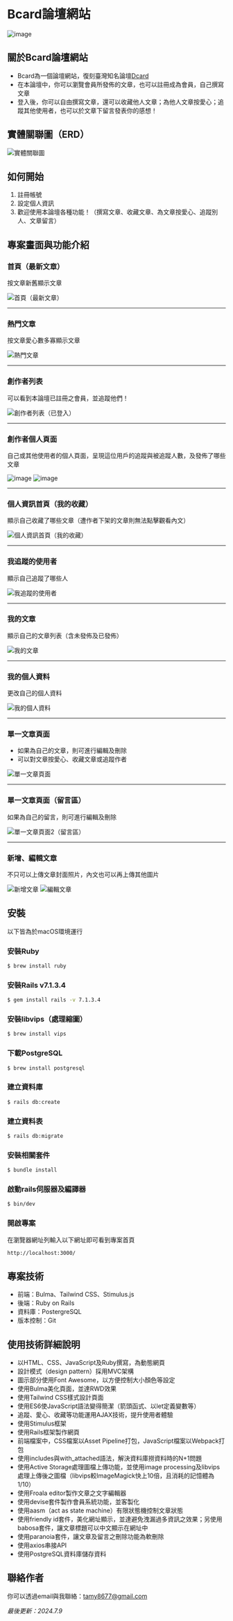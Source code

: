 # Bcard論壇網站
![image](https://github.com/user-attachments/assets/a8c1acd9-4fe0-43c1-a991-3efbc278b5e2)

## 關於Bcard論壇網站
- Bcard為一個論壇網站，復刻臺灣知名論壇[Dcard](https://www.dcard.tw/f)
- 在本論壇中，你可以瀏覽會員所發佈的文章，也可以註冊成為會員，自己撰寫文章
- 登入後，你可以自由撰寫文章，還可以收藏他人文章；為他人文章按愛心；追蹤其他使用者，也可以於文章下留言發表你的感想！

<!-- ## 網站地圖（Sitemap）
黃底表示該頁面需要登入後方可使用
![網站地圖](https://github.com/TamyTsai/Bcard-forum/assets/97825677/48a440cb-b5e4-47bd-b6c1-51ae35170ef3) -->

## 實體關聯圖（ERD）
![實體關聯圖](https://github.com/TamyTsai/Bcard-forum/assets/97825677/ae5ff44a-ca00-4b7d-b219-5a82738a7ad2)

## 如何開始
1. 註冊帳號
2. 設定個人資訊
3. 歡迎使用本論壇各種功能！（撰寫文章、收藏文章、為文章按愛心、追蹤別人、文章留言）

<!-- ## 功能
- 會員功能
    - 註冊頁面
        - 輸入ID、常用信箱、密碼、確認密碼後，點擊「註冊」按鈕，即可建立新帳號
    - 登入頁面
        - 輸入常用信箱、密碼後，點擊「登入」按鈕，即可登入本論壇
    - 未登入時，若欲使用文章新增編輯等功能，將跳至登入畫面
    - 未登入時，若欲使用追蹤使用者、收藏文章、為文章按愛心等功能將跳出提醒登入視窗
- 導覽列功能
    - 點擊導覽列左側商標可回到首頁
    - 導覽列右側
        - 未登入時，顯示「登入」與「註冊」按鈕，供進入會員登入及註冊頁面
        - 登入後，顯示「筆」圖示、「小人」圖示與「登出」按鈕
            - 點擊「筆」圖示，進入建立新文章頁面
            - 點擊「小人」圖示，進入個人資訊頁面之首頁：「我的收藏」頁面
            - 點擊「登出」按鈕，將跳出視窗確定是否登出，點擊確定後，頁面跳轉首頁
- 個人資訊頁面功能
    - 登入後方可進入此頁面與此頁面之相關頁面
    - 左側欄位顯示使用者頭貼、ID及卡稱（卡稱有設定才會出現）
    - 點擊ID或卡稱可進入創作者個人頁面
    - 若使用者未設定頭貼，則以預設圖示代替
    - 點擊左側欄位選項，可選擇不同頁面
    - 「我的收藏」頁面
        - 無收藏之文章時，顯示「尚無已收藏之文章」
        - 有收藏之文章時，按照收藏時間順序，由新至舊，顯示收藏之文章
        - 每篇收藏之文章上面顯示文章被收藏之時間
        - 點擊文章標題可進入該篇文章頁面；點擊作者ID或卡稱可進入作者個人頁面
        - 若收藏之文章，嗣後遭文章作者下架，則反灰顯示該篇文章，並顯示文章已下架之相關字眼，且不提供點擊文章標題以進入該文章頁面之功能
    - 「我追蹤的使用者」頁面
        - 無追蹤的使用者時，顯示「尚無已追蹤之使用者」
        - 有追蹤的使用者時，按照追蹤時間順序，由新至舊，顯示使用者，並提供按鈕，供取消追蹤
    - 「我的文章」頁面
        - 尚未建立任何文章時，顯示「尚無文章，趕快來寫一篇吧！」，並提供「建立文章」按鈕，供進入建立文章頁面
        - 有建立的文章時，按照文章建立時間順序，由新至舊，顯示所有自己已建立之文章
        - 每篇文章上面顯示文章建立日期
        - 每篇文章皆提供「筆」圖示及「垃圾桶」圖示，供進入編輯文章頁面及刪除文章
        - 點擊「垃圾桶」圖示刪除文章，會跳出提醒視窗確定是否刪除
        - 文章發佈狀態顯示於文章標題旁，已發佈之文章可於首頁及相關頁面見得
    - 「我的個人資料」頁面
        - 顯示使用者頭貼、ID及卡稱（卡稱有設定才會出現）
        - 若使用者未設定頭貼，則以預設圖示代替
        - 本頁面供編輯以下資訊：
            - 頭貼：點擊「選擇檔案」按鈕可上傳新頭貼
            - 卡稱
            - ID
            - 常用信箱
            - 個人簡介
            - 密碼
        - 修改所有資訊皆需要當前密碼做身份驗證
        - 刪除帳號按鈕供刪除帳號使用，帳號刪除後，由該帳號所建立之文章及該文章下之留言亦一併刪除
- 首頁功能
    - 點擊左側欄位選項，可選擇不同頁面
    - 最新文章頁面
        - 沒有任何已發佈文章時，顯示「這個論壇還沒有任何人發佈文章，趕快來寫第一篇吧!」，並提供「建立文章」按鈕，供進入建立文章頁面
        - 有已發佈文章時，按照文章創建順序，由新至舊，顯示使用者已發佈之文章
    - 熱門文章頁面
        - 沒有任何已發佈文章時，顯示「這個論壇還沒有任何人發佈文章，趕快來寫第一篇吧!」，並提供「建立文章」按鈕，供進入建立文章頁面
        - 有已發佈文章時，按照文章愛心數順序，由多至少，顯示使用者已發佈之文章
    - 每篇文章於以上兩頁面皆顯示以下資訊：作者頭貼、作者ID（及卡稱）、文章建立時間距今多久、文章標題、縮減後之文章內文、文章封面照片（作者有上傳的話）、文章愛心數、留言數、被收藏數
    - 創作者列表頁面
        - 沒有任何已建立之帳號時，顯示「這個論壇還沒有任何使用者，趕快來成為第一個會員吧!」，並提供「註冊」按鈕，供進入會員註冊頁面
        - 有已建立之帳號時，按照使用者帳號建立順序，由新至舊，顯示使用者，且提供追蹤使用者之功能
        - 若已登入，則點擊藍色「追蹤」按鈕可追蹤該名使用者，追蹤後按鈕變為灰色「追蹤中」，再點擊一次可取消追蹤
- 單一文章頁面功能
    - 網址設計為含使用者ID+文章標題
    - 顯示文章標題、作者、作者被追蹤狀態、文章建立時間、內文（含封面照片）、愛心數、留言數、被收藏數、留言
    - 針對自己的文章可進行編輯或刪除
    - 點擊作者之ID或卡稱可進入作者個人頁面
    - 未登入時，使用追蹤、愛心、收藏功能會跳出視窗提醒需先登入，並且不會出現留言輸入框
    - 有登入時可使用追蹤、愛心、留言、收藏功能
    - 點擊藍字「追蹤」，該字樣會變成灰字「追蹤中」，再點擊一次可取消追蹤
    - 於留言輸入框輸入留言內容，點擊「送出」，即可建立留言
    - 留言區按照留言建立順序，由新至舊，顯示所有留言
    - 每篇留言顯示留言者頭貼、ID（及卡稱）、留言內容、留言建立時間
    - 針對自己的留言可進行編輯或刪除
    - 進入留言編輯頁面後，點擊「送出」可更新留言，點擊「取消」則回到該留言對應之文章頁面
    - 留言內容可使用html語法（如連結等）
    - 點擊「垃圾桶」圖示刪除留言，會跳出提醒視窗確定是否刪除
- 文章建立頁面功能
    - 顯示使用者頭貼、ID（及卡稱）、目前時間、封面照片上傳按鈕、標題輸入框、敘述輸入框
    - 敘述輸入框之文字編輯器提供調整字型、顏色、文字粗細及上傳圖檔等功能
    - 填寫對應內容後，點擊「儲存」將文章儲存為草稿，或點擊「發佈文章」將文章發佈公開
- 文章編輯頁面功能
    - 顯示使用者頭貼、ID（及卡稱）、目前時間、封面照片上傳按鈕、標題輸入框、敘述輸入框
    - 敘述輸入框之文字編輯器提供調整字型、顏色、文字粗細及上傳圖檔等功能
    - 如文章為草稿狀態
        - 點擊「儲存」更新文章，點擊「發佈文章」則將文章發佈公開
    - 如文章為已發佈狀態
        - 點擊「儲存」更新文章，點擊「下架」則使文章回到草稿狀態
- 創作者（自己或其他使用者）個人頁面功能
    - 網址設計為含使用者ID
    - 顯示創作者頭貼、ID（及卡稱）、已發佈文章數量、正在追蹤人數、粉絲數量（被多少人追蹤）、個人簡介、所有已發佈文章
    - 若已登入，則點擊藍色「追蹤」按鈕可追蹤該名使用者，追蹤後按鈕變為灰色「追蹤中」，再點擊一次可取消追蹤
    - 若該使用者無已發佈文章，顯示「該使用者目前無已發佈文章！」
    - 若該使用者有已發佈之文章，按照文章建立時間順序，由新至舊，顯示該使用者之已發佈文章
- 成功登入、登出、文章建立成功…等事件發生時，於頁面上方出現一次性提示訊息框框，點擊右上角叉叉可關閉該提醒
- 文章及留言設定為軟刪除，僅記錄刪除時間，讓文章及留言不可見，而不將其由資料庫中刪除
- 於單一文章等頁面之網址文章id部分輸入不存在之文章id時，顯示頁面不存在訊息，並提供「返回首頁」按鈕，供返回首頁（最新文章頁面）-->

## 專案畫面與功能介紹
### 首頁（最新文章）
按文章新舊顯示文章

![首頁（最新文章）](https://github.com/TamyTsai/Bcard-forum/assets/97825677/5ff1e510-d534-4409-a452-367cab7be2b2)

<hr>

### 熱門文章
按文章愛心數多寡顯示文章

![熱門文章](https://github.com/TamyTsai/Bcard-forum/assets/97825677/06f7729b-4c17-4e5c-b52e-47b7409ead8d)

<hr>

### 創作者列表
可以看到本論壇已註冊之會員，並追蹤他們！

![創作者列表（已登入）](https://github.com/TamyTsai/Bcard-forum/assets/97825677/ef7cdd60-e91d-4cab-b2a9-3c6e3eb4f143)

<hr>

### 創作者個人頁面
自己或其他使用者的個人頁面，呈現這位用戶的追蹤與被追蹤人數，及發佈了哪些文章

![image](https://github.com/user-attachments/assets/cb3194b1-6bb8-4b8c-a7d1-a32961beb2b2)
![image](https://github.com/user-attachments/assets/e70d1b7e-eaaa-4700-ad6e-444a78fe5527)

<hr>

### 個人資訊首頁（我的收藏）
顯示自己收藏了哪些文章（遭作者下架的文章則無法點擊觀看內文）

![個人資訊首頁（我的收藏）](https://github.com/TamyTsai/Bcard-forum/assets/97825677/949d7f37-b401-4554-8c7c-68334868f905)

<hr>

### 我追蹤的使用者
顯示自己追蹤了哪些人

![我追蹤的使用者](https://github.com/TamyTsai/Bcard-forum/assets/97825677/382af8fd-9242-42f1-89e0-b7a05a14df3a)

<hr>

### 我的文章
顯示自己的文章列表（含未發佈及已發佈）

![我的文章](https://github.com/TamyTsai/Bcard-forum/assets/97825677/0aeb04c0-9b26-41ce-afad-4d570d587de8)

<hr>

### 我的個人資料
更改自己的個人資料

![我的個人資料](https://github.com/TamyTsai/Bcard-forum/assets/97825677/704edd4b-90f5-49b7-866b-b48a89a1e63b)

<hr>

### 單一文章頁面
- 如果為自己的文章，則可進行編輯及刪除
- 可以對文章按愛心、收藏文章或追蹤作者

![單一文章頁面](https://github.com/TamyTsai/Bcard-forum/assets/97825677/4024f215-67b4-4579-a2e3-57968215ef1e)

<hr>

### 單一文章頁面（留言區）
如果為自己的留言，則可進行編輯及刪除

![單一文章頁面2（留言區）](https://github.com/TamyTsai/Bcard-forum/assets/97825677/ae167ba3-7384-4693-9bf8-567974205553)

<hr>

### 新增、編輯文章
不只可以上傳文章封面照片，內文也可以再上傳其他圖片

![新增文章](https://github.com/TamyTsai/Bcard-forum/assets/97825677/daec8556-ca62-459a-9fcc-1c1f0392a0e6)
![編輯文章](https://github.com/TamyTsai/Bcard-forum/assets/97825677/2f93a2a6-fb1e-400a-8817-abb95f413d46)


<!-- ## 畫面
### 首頁（最新文章）
![首頁（最新文章）](https://github.com/TamyTsai/Bcard-forum/assets/97825677/5ff1e510-d534-4409-a452-367cab7be2b2)

### 熱門文章
![熱門文章](https://github.com/TamyTsai/Bcard-forum/assets/97825677/06f7729b-4c17-4e5c-b52e-47b7409ead8d)

### 創作者列表
![創作者列表（已登入）](https://github.com/TamyTsai/Bcard-forum/assets/97825677/ef7cdd60-e91d-4cab-b2a9-3c6e3eb4f143)

### 註冊
![註冊](https://github.com/TamyTsai/Bcard-forum/assets/97825677/6e3aeeab-18e9-4308-b614-4581dbd162cf)

### 登入
![登入](https://github.com/TamyTsai/Bcard-forum/assets/97825677/5a1a79f8-006c-432c-9441-64c590257c59)

### 忘記密碼
![忘記密碼](https://github.com/TamyTsai/Bcard-forum/assets/97825677/f4d3baaf-fc01-4731-9913-c20e1878d1a5)

### 系統訊息
![系統訊息](https://github.com/TamyTsai/Bcard-forum/assets/97825677/86d59656-5f9f-45da-bcc4-503d1c8e7df2)

### 404
![404](https://github.com/TamyTsai/Bcard-forum/assets/97825677/a3ddd465-4eb6-4472-af7a-e87cbce05549)

### 個人資訊首頁（我的收藏）
![個人資訊首頁（我的收藏）](https://github.com/TamyTsai/Bcard-forum/assets/97825677/949d7f37-b401-4554-8c7c-68334868f905)

### 我追蹤的使用者
![我追蹤的使用者](https://github.com/TamyTsai/Bcard-forum/assets/97825677/382af8fd-9242-42f1-89e0-b7a05a14df3a)

### 我的文章
![我的文章](https://github.com/TamyTsai/Bcard-forum/assets/97825677/0aeb04c0-9b26-41ce-afad-4d570d587de8)

### 我的個人資料
![我的個人資料](https://github.com/TamyTsai/Bcard-forum/assets/97825677/704edd4b-90f5-49b7-866b-b48a89a1e63b)
![我的個人資料2](https://github.com/TamyTsai/Bcard-forum/assets/97825677/9b08378e-c122-4e3b-a59a-9dde520fd99c)

### 單一文章頁面
![單一文章頁面](https://github.com/TamyTsai/Bcard-forum/assets/97825677/4024f215-67b4-4579-a2e3-57968215ef1e)

### 單一文章頁面（留言區）
![單一文章頁面2（留言區）](https://github.com/TamyTsai/Bcard-forum/assets/97825677/ae167ba3-7384-4693-9bf8-567974205553)

### 新增文章
![新增文章](https://github.com/TamyTsai/Bcard-forum/assets/97825677/daec8556-ca62-459a-9fcc-1c1f0392a0e6)

### 編輯文章
![編輯文章](https://github.com/TamyTsai/Bcard-forum/assets/97825677/2f93a2a6-fb1e-400a-8817-abb95f413d46)

### 編輯留言
![編輯留言](https://github.com/TamyTsai/Bcard-forum/assets/97825677/e36926fa-e653-449a-95fa-3256fb9a0487) -->


## 安裝
以下皆為於macOS環境運行
### 安裝Ruby
```bash
$ brew install ruby
```
### 安裝Rails v7.1.3.4
```bash
$ gem install rails -v 7.1.3.4
```
### 安裝libvips（處理縮圖）
```bash
$ brew install vips
```
### 下載PostgreSQL
```bash
$ brew install postgresql
```
### 建立資料庫
```bash
$ rails db:create
```
### 建立資料表
```bash
$ rails db:migrate
```
<!-- ### 取得專案
```bash
$ git clone https://github.com/TamyTsai/Bcard-forum.git
```
### 移動到專案內
```bash
$ cd Bcard-forum
``` -->
### 安裝相關套件
```bash
$ bundle install
```
### 啟動rails伺服器及編譯器
```bash
$ bin/dev
```
### 開啟專案
在瀏覽器網址列輸入以下網址即可看到專案首頁
```bash
http://localhost:3000/
```

<!-- ## 主要資料夾及檔案說明
- app—包含應用程式的controlle、model、view、helpers、mailers、channels、和assets
- bin—包含啟動應用程式的 rails指令碼，並且可以包含用於設定、更新、部署或執行應用程式的其他指令碼
- config—包含應用程式路由、資料庫等的設定
- config.ru—用於啟動應用程式的基於 Rack 的伺服器的 Rack 設定
- db—包含目前的資料庫架構以及資料庫migration
- Dockerfile—Docker 的設定檔
- Gemfile、Gemfile.lock—這些檔案供指定 Rails 應用程式所需的 gem 相依性，這些檔案由 Bundler gem 使用
- lib—應用程式的延伸模組
- log—應用程式記錄檔
- public—包含靜態檔案和編譯的資源。當應用程式正在執行時，此目錄會原樣公開
- Rakefile—此檔案找出並載入可從命令列執行的任務。任務定義在 Rails 的各個元件中定義
- README.md—應用程式的簡要說明手冊
- storage—磁碟服務的 Active Storage 檔案
- test—單元測試、固定裝置和其他測試裝置
- tmp—暫存檔案（例如快取和 PID 檔案）
- vendor—所有第三方程式碼放置處
- .dockerignore—此檔案告訴 Docker 哪些檔案不應複製到容器中
- .gitattributes—此檔案會定義 git 儲存庫中特定路徑的元資料。git 和其他工具可以使用此元資料來增強其行為
- .gitignore—此檔案告訴 git 它應該忽略哪些檔案（或模式）
- .ruby-version—此檔案包含預設的 Ruby 版本 -->

<!-- ## 專案技術
- HTML
- CSS
    - RWD
    - Font Awesome v6.5.2
    - Bulma v1.0.1
    - Tailwind
- JavaScript
    - ES6
    - AJAX
    - Stimulus.js v3.2.2
- Ruby v3.0.0
    - Rails v7.1.3.4
    - turbolinks v5.2.1
    - Active Storage v6.1.7.7
    - image processing v1.12.2
    - libvips v8.15
    - Froala editor v4.2.0
    - devise v4.9.4
    - aasm v 5.5.0
    - friendly id v5.5.1
    - babosa v2.0.0
    - paranoia v2.6.3
    - axios v1.7.2
- PostergreSQL v1.5.6
- node v22.2.0
- yarn v1.22.22
- webpack v5.92.1 -->

## 專案技術
- 前端：Bulma、Tailwind CSS、Stimulus.js
- 後端：Ruby on Rails
- 資料庫：PostergreSQL
- 版本控制：Git

<!-- - 前端語言：HTML、CSS、JavaScript-->
<!-- - 後端語言：Ruby-->
<!-- - 佈署-->

## 使用技術詳細說明
- 以HTML、CSS、JavaScript及Ruby撰寫，為動態網頁
- 設計模式（design pattern）採用MVC架構
- 圖示部分使用Font Awesome，以方便控制大小顏色等設定
- 使用Bulma美化頁面，並達RWD效果
- 使用Tailwind CSS樣式設計頁面
- 使用ES6使JavaScript語法變得簡潔（箭頭函式、以let定義變數等）
- 追蹤、愛心、收藏等功能運用AJAX技術，提升使用者體驗
- 使用Stimulus框架
- 使用Rails框架製作網頁
- 前端檔案中，CSS檔案以Asset Pipeline打包，JavaScript檔案以Webpack打包
- 使用includes與with_attached語法，解決資料庫撈資料時的N+1問題
- 使用Active Storage處理圖檔上傳功能，並使用image processing及libvips處理上傳後之圖檔（libvips較ImageMagick快上10倍，且消耗的記憶體為1/10）
- 使用Froala editor製作文章之文字編輯器
- 使用devise套件製作會員系統功能，並客製化
- 使用aasm（act as state machine）有限狀態機控制文章狀態
- 使用friendly id套件，美化網址顯示，並達避免洩漏過多資訊之效果；另使用babosa套件，讓文章標題可以中文顯示在網址中
- 使用paranoia套件，讓文章及留言之刪除功能為軟刪除
- 使用axios串接API
- 使用PostgreSQL資料庫儲存資料

## 聯絡作者
你可以透過email與我聯絡：tamy8677@gmail.com

<i>最後更新：2024.7.9</i>
